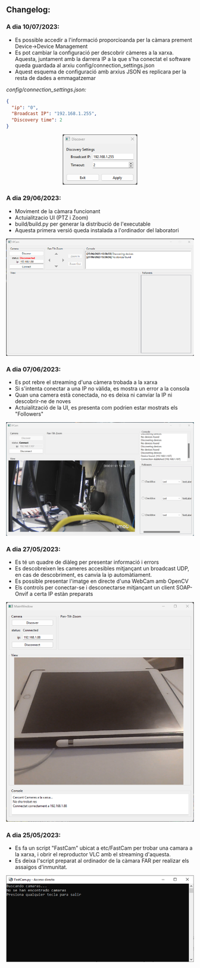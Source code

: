 ## Changelog:

### A dia 10/07/2023:
- Es possible accedir a l'informació proporcioanda per la càmara prement Device->Device Management
- Es pot cambiar la configuració per descobrir càmeres a la xarxa. Aquesta, juntament amb la darrera IP a la que s'ha conectat el software queda guardada al arxiu config/connection_settings.json
- Aquest esquema de configuració amb arxius JSON es replicara per la resta de dades a emmagatzemar
  
*config/connection_settings.json:*
```json
{
  "ip": "0",
  "Broadcast IP": "192.168.1.255",
  "Discovery time": 2
}
```
<p align="center">
<img src="etc/img/UI-10-07-2023.png"  width="200" height="auto">
</p>

### A dia 29/06/2023:
- Moviment de la càmara funcionant
- Actuialitzacio UI (PTZ i Zoom)
- build/build.py per generar la distribució de l'executable
- Aquesta primera versió queda instalada a l'ordinador del laboratori
<p align="center">
<img src="etc/img/UI-27-06-2023.png"  width="600" height="auto">
</p>

### A dia 07/06/2023:
- Es pot rebre el streaming d'una càmera trobada a la xarxa
- Si s'intenta conectar a una IP no vàlida, es mostra un error a la consola
- Quan una camera està conectada, no es deixa ni canviar la IP ni descobrir-ne de noves
- Actuialització de la UI, es presenta com podrien estar mostrats els "Followers"
<p align="center">
<img src="etc/img/UI-07-06-2023.png"  width="600" height="auto">
</p>

### A dia 27/05/2023:
- Es té un quadre de diàleg per presentar informació i errors
- Es descobreixen les cameres accesibles mitjançant un broadcast UDP, en cas de descobriment, es canvia la ip automàtiament.
- Es possible presentar l'imatge en directe d'una WebCam amb OpenCV
- Els controls per conectar-se i desconectarse mitjançant un client SOAP-Onvif a certa IP estàn preparats
<p align="center">
<img src="etc/img/UI-27-05-2023.png"  width="600" height="auto">
</p>

### A dia 25/05/2023:
- Es fa un script "FastCam" ubicat a etc/FastCam per trobar una camara a la xarxa, i obrir el reproductor VLC amb el streaming d'aquesta.
- Es deixa l'script preparat al ordinador de la càmara FAR per realizar els assaigos d'inmunitat.
<p align="center">
<img src="etc/img/Captura.PNG"  width="600" height="auto">
</p>
